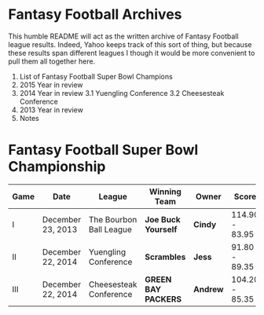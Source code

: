 # Fantasy Football Archives

This humble README will act as the written archive of Fantasy Football league results. Indeed, Yahoo keeps track of this sort of thing, but because these results span different leagues I though it would be more convenient to pull them all together here.

1. List of Fantasy Football Super Bowl Champions
2. 2015 Year in review
3. 2014 Year in review
   3.1 Yuengling Conference
   3.2 Cheesesteak Conference
4. 2013 Year in review
5. Notes

# Fantasy Football Super Bowl Championship

| Game | Date              | League                  | Winning Team          | Owner      | Score          | Losing Team   | Owner        |
|------|-------------------|-------------------------|-----------------------|------------|----------------|---------------|--------------|
| I    | December 23, 2013 | The Bourbon Ball League | **Joe Buck Yourself** | **Cindy**  | 114.90 - 83.95 | El Chopacabra | Jess         |
| II   | December 22, 2014 | Yuengling Conference    | **Scrambles**         | **Jess**   |  91.80 - 89.35 | GRYFFINDOR    | Sam Widmayer |
| III  | December 22, 2014 | Cheesesteak Conference  | **GREEN BAY PACKERS** | **Andrew** | 104.20 - 85.35 | Motor Boaters | Kevin Archer |